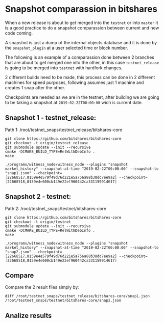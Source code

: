 # Snapshot comparassion in bitshares

When a new release is about to get merged into the `testnet` or into `master` it is a good practice to do a snapshot comparassion between current and new code coming. 

A snapshot is just a dump of the internal objects database and it is done by the `snapshot_plugin` at a user selected time or block number. 

The following is an example of a comparassion done between 2 branches that are about to get merged one into the other, in this case `testnet_release` is going to be merged into `testnet` with hardfork changes.

2 different builds need to be made, this process can be done in 2 different machines for speed purposes, following assumes just 1 machine and creates 1 snap after the other.

Checkpoints are needed as we are in the testnet, after building we are going to be taking a snapshot at `2019-02-22T00:00:00` wich is current date.

## Snapshot 1 - testnet_release:

Path 1:
/root/testnet_snaps/testnet_release/bitshares-core
```
git clone https://github.com/bitshares/bitshares-core
git checkout -t origin/testnet_release
git submodule update --init --recursive
cmake -DCMAKE_BUILD_TYPE=RelWithDebInfo .
make

./programs/witness_node/witness_node --plugins "snapshot market_history" --snapshot-at-time "2019-02-22T00:00:00" --snapshot-to "snap1.json" --checkpoint=[22668517,0159e4e579f49d76d221e5a756a88b38dc7ee9a2] --checkpoint=[22668518,0159e4e600cb149e22ef960442ca331159914617]
```

## Snapshot 2 - testnet:

Path 2:
/root/testnet_snaps/testnet/bitshares-core
```
git clone https://github.com/bitshares/bitshares-core
git checkout -t origin/testnet
git submodule update --init --recursive
cmake -DCMAKE_BUILD_TYPE=RelWithDebInfo .
make

./programs/witness_node/witness_node --plugins "snapshot market_history" --snapshot-at-time "2019-02-22T00:00:00" --snapshot-to "snap2.json" --checkpoint=[22668517,0159e4e579f49d76d221e5a756a88b38dc7ee9a2] --checkpoint=[22668518,0159e4e600cb149e22ef960442ca331159914617]
```

## Compare

Compare the 2 result files simply by:

```
diff /root/testnet_snaps/testnet_release/bitshares-core/snap1.json /root/testnet_snaps/testnet/bitshares-core/snap2.json
```

## Analize results

